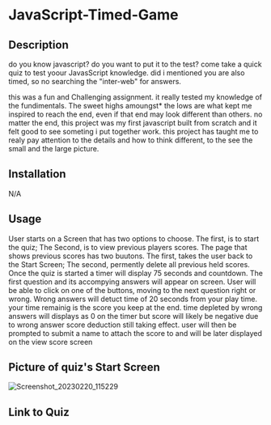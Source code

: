# JavaScript-Timed-Game

## Description

do you know javascript? do you want to put it to the test? come take a quick quiz to test yoour JavasScript knowledge.
did i mentioned you are also timed, so no searching the "inter-web" for answers.

this was a fun and Challenging assignment. it really tested my knowledge of the fundimentals. The sweet highs amoungst* 
the lows are what kept me inspired to reach the end, even if that end may look different than others. no matter the end,
this project was my first javascript built from scratch and it felt good to see someting i put together work. this project
has taught me to realy pay attention to the details and how to think different, to the see the small and the large picture.

## Installation

N/A

## Usage

User starts on a Screen that has two options to choose. The first, is to start the quiz; The Second, is to view previous players scores. The page that shows previous scores has two buutons. The first, takes the user back to the Start Screen; The second, permently delete all previous held scores. Once the quiz is started a timer will display 75 seconds and countdown. The first question and its accompying answers will appear on screen. User will be able to click on one of the buttons, moving to the next question right or wrong. Wrong answers will detuct time of 20 seconds from your play time. your time remainig is the score you keep at the end. time depleted by wrong answers will displays as 0 on the timer but score will likely be negative due to wrong answer score deduction still taking effect. user will then be prompted to submit a name to attach the score to and will be later displayed on the view score screen 

## Picture of quiz's Start Screen

![Screenshot_20230220_115229](https://user-images.githubusercontent.com/121896793/220251368-a7bb3333-1d7d-449b-9292-d6aec73c313b.png)

## Link to Quiz



